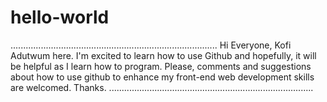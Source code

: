 # hello-world
..................................................................................
Hi Everyone,
Kofi Adutwum here. I'm excited to learn how to use Github and hopefully, it will be helpful as I learn how to program. Please, comments and suggestions about how to use github to enhance my front-end web development skills are welcomed. 
Thanks.
.................................................................................
